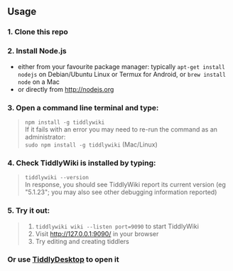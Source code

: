 ## Usage

### 1. Clone this repo

### 2. Install Node.js
 * either from your favourite package manager: typically `apt-get install nodejs` on Debian/Ubuntu Linux or Termux for Android, or `brew install node` on a Mac
 * or directly from http://nodejs.org

### 3. Open a command line terminal and type:
 > `npm install -g tiddlywiki`  
 > If it fails with an error you may need to re-run the command as an administrator:  
 > `sudo npm install -g tiddlywiki` (Mac/Linux)

### 4. Check TiddlyWiki is installed by typing:
 > `tiddlywiki --version`  
 > In response, you should see TiddlyWiki report its current version (eg "5.1.23"; you may also see other debugging information reported)

### 5. Try it out:
 > 1. `tiddlywiki wiki --listen port=9090` to start TiddlyWiki
 > 2. Visit http://127.0.0.1:9090/ in your browser
 > 3. Try editing and creating tiddlers

 ### Or use [TiddlyDesktop](https://github.com/Jermolene/TiddlyDesktop/releases "TiddlyDesktop") to open it